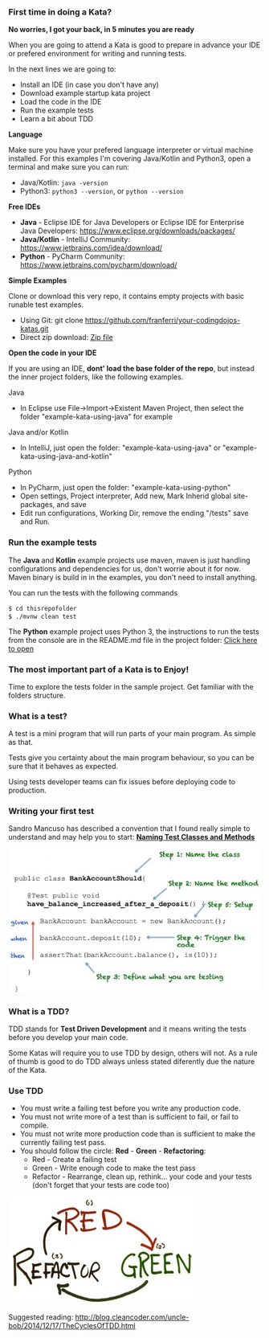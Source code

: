 ### First time in doing a Kata?

**No worries, I got your back, in 5 minutes you are ready**

When you are going to attend a Kata is good to prepare in advance your IDE or prefered environment for writing and running tests.

In the next lines we are going to:
* Install an IDE (in case you don't have any)
* Download example startup kata project
* Load the code in the IDE
* Run the example tests
* Learn a bit about TDD

**Language**

Make sure you have your prefered language interpreter or virtual machine installed. For this examples I'm covering Java/Kotlin and Python3, open a terminal and make sure you can run:

* Java/Kotlin: `java -version`
* Python3: `python3 --version`, or `python --version`

**Free IDEs**

* **Java** - Eclipse IDE for Java Developers or Eclipse IDE for Enterprise Java Developers: https://www.eclipse.org/downloads/packages/
* **Java/Kotlin** - IntelliJ Community: https://www.jetbrains.com/idea/download/
* **Python** - PyCharm Community: https://www.jetbrains.com/pycharm/download/

**Simple Examples**

Clone or download this very repo, it contains empty projects with basic runable test examples.

* Using Git: git clone https://github.com/franferri/your-codingdojos-katas.git
* Direct zip download: [Zip file](../../archive/master.zip)

**Open the code in your IDE**

If you are using an IDE, **dont' load the base folder of the repo**, but instead the inner project folders, like the following examples.

Java
* In Eclipse use File->Import->Existent Maven Project, then select the folder "example-kata-using-java" for example

Java and/or Kotlin
* In IntelliJ, just open the folder: "example-kata-using-java" or "example-kata-using-java-and-kotlin"

Python
* In PyCharm, just open the folder: "example-kata-using-python"
* Open settings, Project interpreter, Add new, Mark Inherid global site-packages, and save
* Edit run configurations, Working Dir, remove the ending "/tests" save and Run.

### Run the example tests

The **Java** and **Kotlin** example projects use maven, maven is just handling configurations and dependencies for us, don't worrie about it for now. Maven binary is build in in the examples, you don't need to install anything.

You can run the tests with the following commands

    $ cd thisrepofolder
    $ ./mvnw clean test

The **Python** example project uses Python 3, the instructions to run the tests from the console are in the README.md file in the project folder: [Click here to open](your-kata-project-using-python3)

### The most important part of a Kata is to Enjoy!

Time to explore the tests folder in the sample project. Get familiar with the folders structure.

### What is a test?

A test is a mini program that will run parts of your main program. As simple as that.

Tests give you certainty about the main program behaviour, so you can be sure that it behaves as expected.

Using tests developer teams can fix issues before deploying code to production.

### Writing your first test

Sandro Mancuso has described a convention that I found really simple to understand and may help you to start: [**Naming Test Classes and Methods**](https://codurance.com/2014/12/13/naming-test-classes-and-methods/)

![Test in 5 steps](images/test_in_5_steps.jpg?raw=true)

### What is a TDD?

TDD stands for **Test Driven Development** and it means writing the tests before you develop your main code.

Some Katas will require you to use TDD by design, others will not. As a rule of thumb is good to do TDD always unless stated diferently due the nature of the Kata.

### Use TDD
* You must write a failing test before you write any production code.
* You must not write more of a test than is sufficient to fail, or fail to compile.
* You must not write more production code than is sufficient to make the currently failing test pass.
* You should follow the circle: **Red** - **Green** - **Refactoring**:
  * Red - Create a failing test
  * Green - Write enough code to make the test pass
  * Refactor - Rearrange, clean up, rethink... your code and your tests (don't forget that your tests are code too)

![Red Green Refactor](images/red_green_refactor.jpg)

Suggested reading: http://blog.cleancoder.com/uncle-bob/2014/12/17/TheCyclesOfTDD.html
